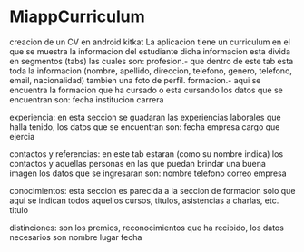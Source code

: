 # MiappCurriculum
creacion de un CV en android kitkat
La aplicacion tiene un curriculum en el que se muestra la informacion del estudiante dicha informacion esta divida en segmentos (tabs) las cuales son: 
profesion.- que dentro de este tab esta toda la informacion (nombre, apellido, direccion, telefono, genero, telefono, email, nacionalidad) tambien una foto de perfil.
formacion.- aqui se encuentra la formacion que ha cursado o esta cursando los datos que se encuentran son:
fecha
institucion
carrera

experiencia: en esta seccion se guadaran las experiencias laborales que halla tenido, los datos que se encuentran son:
fecha
empresa
cargo que ejercia

contactos y referencias: en este tab  estaran (como su nombre indica) los contactos y aquellas personas en las que  puedan brindar una buena imagen los datos que se ingresaran son:
nombre
telefono
correo
empresa

conocimientos: esta seccion es parecida a la seccion de formacion solo que aqui se indican  todos aquellos cursos,  titulos, asistencias a charlas, etc.
titulo

distinciones: son los premios, reconocimientos que ha recibido, los datos necesarios son
nombre
lugar
fecha
